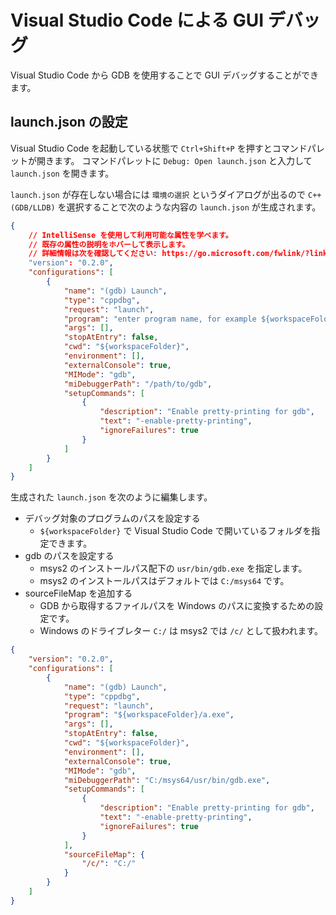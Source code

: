 # Visual Studio Code による GUI デバッグ

Visual Studio Code から GDB を使用することで GUI デバッグすることができます。

## launch.json の設定

Visual Studio Code を起動している状態で `Ctrl+Shift+P` を押すとコマンドパレットが開きます。
コマンドパレットに `Debug: Open launch.json` と入力して `launch.json` を開きます。

`launch.json` が存在しない場合には `環境の選択` というダイアログが出るので
`C++ (GDB/LLDB)` を選択することで次のような内容の `launch.json` が生成されます。

```json
{
    // IntelliSense を使用して利用可能な属性を学べます。
    // 既存の属性の説明をホバーして表示します。
    // 詳細情報は次を確認してください: https://go.microsoft.com/fwlink/?linkid=830387
    "version": "0.2.0",
    "configurations": [
        {
            "name": "(gdb) Launch",
            "type": "cppdbg",
            "request": "launch",
            "program": "enter program name, for example ${workspaceFolder}/a.exe",
            "args": [],
            "stopAtEntry": false,
            "cwd": "${workspaceFolder}",
            "environment": [],
            "externalConsole": true,
            "MIMode": "gdb",
            "miDebuggerPath": "/path/to/gdb",
            "setupCommands": [
                {
                    "description": "Enable pretty-printing for gdb",
                    "text": "-enable-pretty-printing",
                    "ignoreFailures": true
                }
            ]
        }
    ]
}
```

生成された `launch.json` を次のように編集します。

- デバッグ対象のプログラムのパスを設定する
    - `${workspaceFolder}` で Visual Studio Code で開いているフォルダを指定できます。
- gdb のパスを設定する
    - msys2 のインストールパス配下の `usr/bin/gdb.exe` を指定します。
    - msys2 のインストールパスはデフォルトでは `C:/msys64` です。
- sourceFileMap を追加する
    - GDB から取得するファイルパスを Windows のパスに変換するための設定です。
    - Windows のドライブレター `C:/` は msys2 では `/c/` として扱われます。

```json hl_lines="8 15 23 24 25"
{
    "version": "0.2.0",
    "configurations": [
        {
            "name": "(gdb) Launch",
            "type": "cppdbg",
            "request": "launch",
            "program": "${workspaceFolder}/a.exe",
            "args": [],
            "stopAtEntry": false,
            "cwd": "${workspaceFolder}",
            "environment": [],
            "externalConsole": true,
            "MIMode": "gdb",
            "miDebuggerPath": "C:/msys64/usr/bin/gdb.exe",
            "setupCommands": [
                {
                    "description": "Enable pretty-printing for gdb",
                    "text": "-enable-pretty-printing",
                    "ignoreFailures": true
                }
            ],
            "sourceFileMap": {
                "/c/": "C:/"
            }
        }
    ]
}
```
